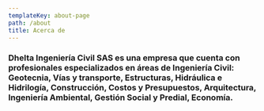 ```yaml
---
templateKey: about-page
path: /about
title: Acerca de
---
```

### Dhelta Ingeniería Civil SAS es una empresa que cuenta con profesionales especializados en áreas de Ingeniería Civil: Geotecnia, Vías y transporte, Estructuras, Hidráulica e Hidrilogía, Construcción, Costos y Presupuestos, Arquitectura, Ingeniería Ambiental, Gestión Social y Predial, Economía.